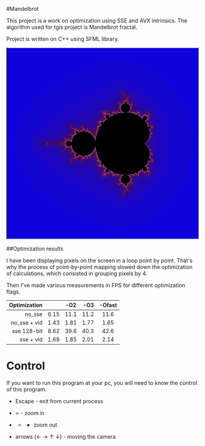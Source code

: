 #Mandelbrot

This project is a work on optimization using SSE and AVX intrinsics. The algorithm used for tgis project is Mandelbrot fractal.

Project is written on C++ using SFML library. 

![Mandelbrot](img/Mandelbrot_set.png)

##Optimization results

I have been displaying pixels on the screen in a loop point by point. That's why the process of point-by-point mapping slowed down the optimization of calculations, which consisted in grouping pixels by 4.

Then I've made various measurements in FPS for different optimization flags.


| Optimization |      | -O2  |  -O3   | -Ofast |
| -----------: | ---: | :-:  | -----: | :-:    |
|    no_sse    | 6.15 | 11.1 |  11.2  | 11.6   |
| no_sse + vid | 1.43 | 1.81 |  1.77  | 1.65   |
| sse 128-bit  | 8.62 | 39.6 |  40.3  | 42.6   |
| sse + vid    | 1.69 | 1.85 |  2.01  | 2.14   |

# Control

If you want to run this program at your pc, you will need to know the control of this program.

* Escape - exit from current process

* = - zoom in

* - - zoom out

* arrows (← → ↑ ↓) - moving the camera